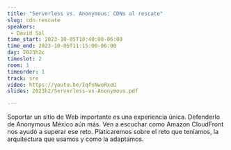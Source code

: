 ```yaml
---
title: "Serverless vs. Anonymous: CDNs al rescate"
slug: cdn-rescate
speakers:
 - David Sol
time_start: 2023-10-05T10:40:00-06:00
time_end: 2023-10-05T11:15:00-06:00
day: 2023h2c
timeslot: 2
room: 1
timeorder: 1
track: sre
video: https://youtu.be/IqfsNwoRxeU
slides: 2023h2/Serverless-vs-Anonymous.pdf

---
```


Soportar un sitio de Web importante es una experiencia única. Defenderlo de Anonymous México aún más. Ven a escuchar como Amazon CloudFront nos ayudó a superar ese reto. Platicaremos sobre el reto que teníamos, la arquitectura que usamos y como la adaptamos.